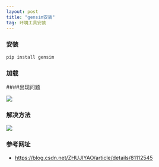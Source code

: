 ```yaml
---
layout: post
title: "gensim安装"
tag: 环境工具安装
---
```





### 安装

~~~
pip install gensim 
~~~

### 加载

####出现问题

![](https://ws1.sinaimg.cn/large/e93305edgy1fxtl5my42gj20hu01vjr9.jpg)

### 解决方法

![](https://ws1.sinaimg.cn/large/e93305edgy1fxtl7f12s0j20ht06kwep.jpg)







### 参考网址

- <https://blog.csdn.net/ZHUJIYAO/article/details/81112545>